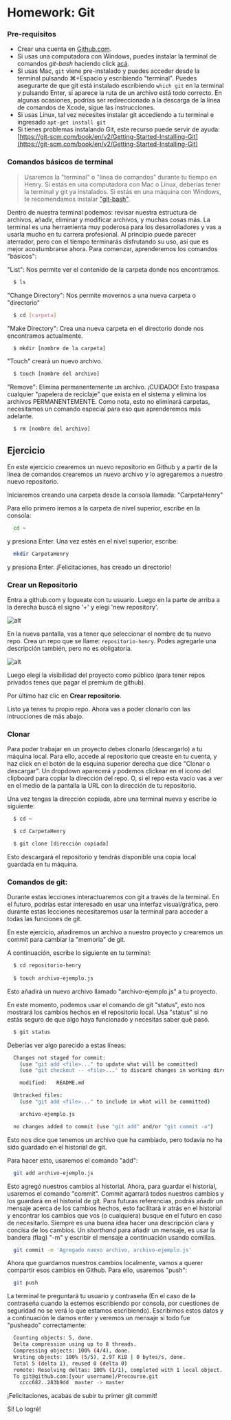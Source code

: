 # Homework: Git

### Pre-requisitos

* Crear una cuenta en [Github.com](https://www.github.com/).
* Si usas una computadora con Windows, puedes instalar la terminal de comandos _git-bash_ haciendo click [acá](https://git-for-windows.github.io/).
* Si usas Mac, `git` viene pre-instalado y puedes acceder desde la terminal pulsando ⌘+Espacio y escribiendo "terminal". Puedes asegurarte de que git está instalado escribiendo `which git` en la terminal y pulsando Enter, si aparece la ruta de un archivo está todo correcto. En algunas ocasiones, podrías ser redireccionado a la descarga de la línea de comandos de Xcode, sigue las instrucciones.
* Si usas Linux, tal vez necesites instalar git accediendo a tu terminal e ingresado `apt-get install git`
* Si tienes problemas instalando Git, este recurso puede servir de ayuda: [https://git-scm.com/book/en/v2/Getting-Started-Installing-Git](https://git-scm.com/book/en/v2/Getting-Started-Installing-Git)


### Comandos básicos de terminal

> Usaremos la "terminal" o "línea de comandos" durante tu tiempo en Henry. Si estás en una computadora con Mac o Linux, deberías tener la terminal y git ya instalados. Si estás en una máquina con Windows, te recomendamos instalar ["git-bash"](https://git-for-windows.github.io/).

Dentro de nuestra terminal podemos: revisar nuestra estructura de archivos, añadir, eliminar y modificar archivos, y muchas cosas más. La terminal es una herramienta muy poderosa para los desarrolladores y vas a usarla mucho en tu carrera profesional. Al principio puede parecer aterrador, pero con el tiempo terminarás disfrutando su uso, así que es mejor acostumbrarse ahora. Para comenzar, aprenderemos los comandos "básicos":

"List": Nos permite ver el contenido de la carpeta donde nos encontramos.
```bash
  $ ls
```


"Change Directory": Nos permite movernos a una nueva carpeta o "directorio"
```bash
  $ cd [carpeta]
```

"Make Directory": Crea una nueva carpeta en el directorio donde nos encontramos actualmente.
```bash
  $ mkdir [nombre de la carpeta]
```

"Touch" creará un nuevo archivo.
```bash
  $ touch [nombre del archivo]
```

"Remove": Elimina permanentemente un archivo. ¡CUIDADO! Esto traspasa cualquier "papelera de reciclaje" que exista en el sistema y elimina los archivos PERMANENTEMENTE. Como nota, esto no eliminará carpetas, necesitamos un comando especial para eso que aprenderemos más adelante.

```bash
  $ rm [nombre del archivo]
```

## Ejercicio

En este ejercicio crearemos un nuevo repositorio en Github y a partir de la linea de comandos crearemos un nuevo archivo y lo agregaremos a nuestro nuevo repositorio.

Iniciaremos creando una carpeta desde la consola llamada: "CarpetaHenry"

Para ello primero iremos a la carpeta de nivel superior, escribe en la consola:

```bash
  cd ~
```

y presiona Enter. Una vez estés en el nivel superior, escribe:

```bash
  mkdir CarpetaHenry
```

y presiona Enter. ¡Felicitaciones, has creado un directorio!

### Crear un Repositorio

Entra a github.com y logueate con tu usuario. Luego en la parte de arriba a la derecha buscá el signo '+' y elegí 'new repository'.

![alt](../img/repo-create.png)

En la nueva pantalla, vas a tener que seleccionar el nombre de tu nuevo repo. Crea un repo que se llame: `repositorio-henry`. Podes agregarle una descripción también, pero no es obligatoria.

![alt](../img/create-repository-name.png)

Luego elegí la visibilidad del proyecto como público (para tener repos privados tenes que pagar el premium de github).

Por último haz clic en **Crear repositorio**.

Listo ya tenes tu propio repo. Ahora vas a poder clonarlo con las intrucciones de más abajo.

### Clonar

Para poder trabajar en un proyecto debes clonarlo (descargarlo) a tu máquina local. Para ello, accede al repositorio que creaste en tu cuenta, y haz click en el botón de la esquina superior derecha que dice "Clonar o descargar". Un dropdown aparecerá y podemos clickear en el icono del clipboard para copiar la dirección del repo. O, si el repo esta vacio vas a ver en el medio de la pantalla la URL con la dirección de tu repositorio.

Una vez tengas la dirección copiada, abre una terminal nueva y escribe lo siguiente:


```bash
  $ cd ~

  $ cd CarpetaHenry

  $ git clone [dirección copiada]
```

Esto descargará el repositorio y tendrás disponible una copia local guardada en tu máquina.

### Comandos de git:

Durante estas lecciones interactuaremos con git a través de la terminal. En el futuro, podrías estar interesado en usar una interfaz visual/gráfica, pero durante estas lecciones necesitaremos usar la terminal para acceder a todas las funciones de git.

En este ejercicio, añadiremos un archivo a nuestro proyecto y crearemos un commit para cambiar la "memoria" de git.

A continuación, escribe lo siguiente en tu terminal:

```bash
  $ cd repositorio-henry
  
  $ touch archivo-ejemplo.js
```

Esto añadirá un nuevo archivo llamado "archivo-ejemplo.js" a tu proyecto.

En este momento, podemos usar el comando de git "status", esto nos mostrará los cambios hechos en el repositorio local. Usa "status" si no estás seguro de que algo haya funcionado y necesitas saber qué pasó.

```bash
  $ git status
```

Deberías ver algo parecido a estas líneas:

```bash
  Changes not staged for commit:
    (use "git add <file>..." to update what will be committed)
    (use "git checkout -- <file>..." to discard changes in working directory)

    modified:   README.md

  Untracked files:
    (use "git add <file>..." to include in what will be committed)

    archivo-ejemplo.js

  no changes added to commit (use "git add" and/or "git commit -a")
```

Esto nos dice que tenemos un archivo que ha cambiado, pero todavía no ha sido guardado en el historial de git.

Para hacer esto, usaremos el comando "add":


```bash
  git add archivo-ejemplo.js
```

Esto agregó nuestros cambios al historial. Ahora, para guardar el historial, usaremos el comando "commit". Commit agarrará todos nuestros cambios y los guardará en el historial de git. Para futuras referencias, podrás añadir un mensaje acerca de los cambios hechos, esto facilitará ir atrás en el historial y encontrar los cambios que vos (o cualquiera) busque en el futuro en caso de necesitarlo. Siempre es una buena idea hacer una descripción clara y concisa de los cambios. Un _shorthand_ para añadir un mensaje, es usar la bandera (flag) "-m" y escribir el mensaje a continuación usando comillas.

```bash
  git commit -m 'Agregado nuevo archivo, archivo-ejemplo.js'
```

Ahora que guardamos nuestros cambios localmente, vamos a querer compartir esos cambios en Github. Para ello, usaremos "push":

```bash
  git push
```

La terminal te preguntará tu usuario y contraseña (En el caso de la contraseña cuando la estemos escribiendo por consola, por cuestiones de seguridad no se verá lo que estamos escribiendo). Escribimos estos datos y a continuación le damos enter y veremos un mensaje si todo fue "pusheado" correctamente:

```bash
  Counting objects: 5, done.
  Delta compression using up to 8 threads.
  Compressing objects: 100% (4/4), done.
  Writing objects: 100% (5/5), 2.97 KiB | 0 bytes/s, done.
  Total 5 (delta 1), reused 0 (delta 0)
  remote: Resolving deltas: 100% (1/1), completed with 1 local object.
  To git@github.com:[your username]/Precourse.git
    cccc682..283b9dd  master -> master
```

¡Felicitaciones, acabas de subir tu primer git commit!

Si! Lo logré!